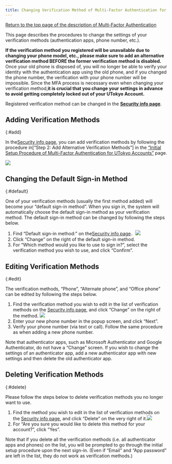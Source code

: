 ```yaml
---
title: Changing Verification Method of Multi-Factor Authentication for UTokyo Accounts 
---
```


[Return to the top page of the description of Multi-Factor Authentication](.)

This page describes the procedures to change the settings of your verification methods (authentication apps, phone number, etc.).

**If the verification method you registered will be unavailable due to changing your phone model, etc., please make sure to add an alternative verification method BEFORE the former verification method is disabled.** Once your old phone is disposed of, you will no longer be able to verify your identity with the authentication app using the old phone, and if you changed the phone number, the verification with your phone number will be impossible. Since the MFA process is necessary even when changing your verification method,**it is crucial that you change your settings in advance to avoid getting completely locked out of your UTokyo Account.**

Registered verification method can be changed in the **[Security info page](https://mysignins.microsoft.com/security-info?domain_hint=utac.u-tokyo.ac.jp)**.

## Adding Verification Methods
{:#add}

In the[Security info page](https://mysignins.microsoft.com/security-info?domain_hint=utac.u-tokyo.ac.jp), you can add verification methods by following the procedure in[“Step 2: Add Alternative Verification Methods”] in the [“Initial Setup Procedure of Multi-Factor Authentication for UTokyo Accounts”](initial#alternative) page.

<img src="alt_add_method.png">

## Changing the Default Sign-in Method
{:#default}

One of your verification methods (usually the first method added) will become your “default sign-in method”. When you sign in, the system will automatically choose the default sign-in method as your verification method. The default sign-in method can be changed by following the steps below.

1. Find “Default sign-in method:” on the[Security info page](https://mysignins.microsoft.com/security-info?domain_hint=utac.u-tokyo.ac.jp)．<img src="alt_change_default_signin_method.png">
2. Click “Change” on the right of the default sign-in method.
3. For “Which method would you like to use to sign in?”, select the verification method you wish to use, and click “Confirm”.

## Editing Verification Methods
{:#edit}

The verification methods, “Phone”, “Alternate phone”, and “Office phone” can be edited by following the steps below.

1. Find the verification method you wish to edit in the list of verification methods on the [Security info page](https://mysignins.microsoft.com/security-info?domain_hint=utac.u-tokyo.ac.jp), and click “Change” on the right of the method. <img src="alt_method_change.png">
2. Enter your new phone number in the popup screen, and click “Next”.
3. Verify your phone number (via text or call). Follow the same procedure as when adding a new phone number.

Note that authenticator apps, such as Microsoft Authenticator and Google Authenticator, do not have a “Change” screen. If you wish to change the settings of an authenticator app, add a new authenticator app with new settings and then delete the old authenticator app.

## Deleting Verification Methods
{:#delete}

Please follow the steps below to delete verification methods you no longer want to use.

1. Find the method you wish to edit in the list of verification methods on the [Security info page](https://mysignins.microsoft.com/security-info?domain_hint=utac.u-tokyo.ac.jp), and click “Delete” on the very right of it.<img src="alt_delete_method.png">
2. For “Are you sure you would like to delete this method for your account?”, click “Yes”.

Note that if you delete all the verification methods (i.e. all authenticator apps and phones) on the list, you will be prompted to go through the initial setup procedure upon the next sign-in. (Even if “Email” and “App password” are left in the list, they do not work as verification methods.)
